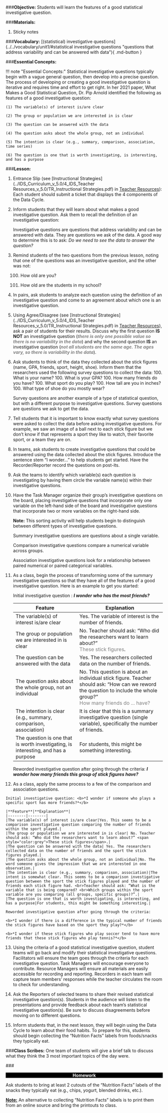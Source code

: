 ###**Objective:**
Students will learn the features of a good statistical investigative question.

###**Materials:**
1. Sticky notes

###**Vocabulary:**
[(statistical) investigative questions](../../vocabulary/unit1/#statistical investigative questions "questions that address variability and can be answered with data"){ .md-button }

###**Essential Concepts:**

!!! note "Essential Concepts:"
    Statistical investigative questions typically begin with a vague general question, then develop into a precise question. The process of developing or creating a good investigative question is iterative and requires time and effort to get right. In her 2021 paper, What Makes a Good Statistical Question, Dr. Pip Arnold identified the following as features of a good investigative question:

    (1) The variable(s) of interest is/are clear 

    (2) The group or population we are interested in is clear 

    (3) The question can be answered with the data 

    (4) The question asks about the whole group, not an individual 

    (5) The intention is clear (e.g., summary, comparison, association, time series)

    (6) The question is one that is worth investigating, is interesting, and has a purpose


###**Lesson:**
1. Entrance Slip (see [Instructional Strategies](../IDS_Curriculum_v_5.0/4_IDS_Teacher Resources_v_5.0/TR_Instructional Strategies.pdf) in [Teacher Resources](../download/resources.md)): Each student should submit a
ticket that displays the 4 components of the Data Cycle.

2. Inform students that they will learn about what makes a good investigative question. Ask them to recall the definition of an investigative question: 

    Investigative questions are questions that address variability and can be answered with data. They are questions we ask of the data. A good way to determine this is to ask: *Do we need to see the data to answer the question?*

3. Remind students of the two questions from the previous lesson, noting that one of the questions was an investigative question, and the other was not:

    100. How old are you?

    100. How old are the students in my school?

4. In pairs, ask students to analyze each question using the definition of an investigative question and
come to an agreement about which one is an investigative question.

5. Using Agree/Disagree (see [Instructional Strategies](../IDS_Curriculum_v_5.0/4_IDS_Teacher Resources_v_5.0/TR_Instructional Strategies.pdf) in [Teacher Resources](../download/resources.md)), ask a pair of students
for their results. Discuss why the first question **IS NOT** an investigative question (<span style="color:grey">***there is only one
possible value so there is no variability in the data***</span>) and why the second question **IS** an investigative question (<span style="color:grey">***not all students are the
same age. The ages vary, so there is variability in the data***</span>).

6. Ask students to think of the data they collected about the stick figures (name, GPA, friends, sport, height, shoe). Inform them that the researchers used the following survey questions to collect the data:
    100. What is your name?
    100. What is your GPA?
    100. How many friends do you have?
    100. What sport do you play?
    100. How tall are you in inches?
    100. What type of shoe do you mostly wear?

    Survey questions are another example of a type of statistical question, but with a different purpose to investigative questions. Survey questions are questions we ask to get the data.

7. Tell students that it is important to know exactly what survey questions were asked to collect the data before asking investigative questions. For example, we saw an image of a ball next to each stick figure but we don’t know if that represents a sport they like to watch, their favorite sport, or a team they are on.

8. In teams, ask students to create investigative questions that could be answered using the data collected about the stick figures. Introduce the sentence stem “I wonder…” to help students get started. Have the Recorder/Reporter record the questions on post-its. 

9. Ask the teams to identify which variable(s) each question is investigating by having them circle the variable name(s) within their investigative questions.

10. Have the Task Manager organize their group’s investigative questions on the board, placing investigative questions that incorporate only one variable on the left-hand side of the board and investigative questions that incorporate two or more variables on the right-hand side.

    <b>Note:</b> This sorting activity will help students begin to distinguish between different types of investigative questions. 
    
    Summary investigative questions are questions about a single variable.
    
    Comparison investigative questions compare a numerical variable across groups. 
    
    Association investigative questions look for a relationship between paired numerical or paired categorical variables.

11. As a class, begin the process of transforming some of the summary investigative questions so that they have all of the features of a good investigative question. Here is an example to get you started: 

    Initial investigative question : <b>*I wonder who has the most friends?*</b>

    |**Feature**|**Explanation**|
    |--------|--------|
    |The variable(s) of interest is/are clear|Yes. The variable of interest is the number of friends.|
    |The group or population we are interested in is clear|No. Teacher should ask: “Who did the researchers want to learn about?”<br> <span style="color:grey">These stick figures</span>.|
    |The question can be answered with the data|Yes. The researchers collected data on the number of friends.|
    |The question asks about the whole group, not an individual|No. This question is about an individual stick figure. Teacher should ask: “How can we reword the question to include the whole group?”<br> <span style="color:grey">How many friends do ... have?</span>|
    |The intention is clear (e.g., summary, comparison, association)|It is clear that this is a summary investigative question (single variable), specifically the number of friends.|
    |The question is one that is worth investigating, is interesting, and has a purpose|For students, this might be something interesting.|

    Reworded investigative question after going through the criteria: <b>*I wonder how many friends this group of stick figures have?*</b>
 
 12. As a class, apply the same process to a few of the comparison and association questions. 

    Initial investigative question: <b>*I wonder if someone who plays a specific sport has more friends?*</b>

    |**Feature**|**Explanation**|
    |--------|--------|
    |The variable(s) of interest is/are clear|Yes. This seems to be a comparison investigative question comparing the number of friends within the sport played.|
    |The group or population we are interested in is clear| No. Teacher should ask: “Who did the researchers want to learn about?” <span style="color:grey">These stick figures</span>.|
    |The question can be answered with the data| Yes. The researchers collected data on the number of friends and the sport the stick figures played.|
    |The question asks about the whole group, not an individual|No. The word someone gives the impression that we are interested in one observation.|
    |The intention is clear (e.g., summary, comparison, association)|The intent is somewhat clear. This seems to be a comparison investigative question between the sport the stick figures played and the number of friends each stick figure had. <br>Teacher should ask: “What is the variable that is being compared? <br>Which groups within the sport variable are you comparing (all groups, specific groups)?”.|
    |The question is one that is worth investigating, is interesting, and has a purpose|For students, this might be something interesting.|

    Reworded investigative question after going through the criteria: 

    <b>*I wonder if there is a difference in the typical number of friends the stick figures have based on the sport they play?*</b>

    <b>*I wonder if these stick figures who play soccer tend to have more friends that these stick figures who play tennis?*</b>

13. Using the criteria of a good statistical investigative question, student teams will go back and modify their statistical investigative questions. Facilitators will ensure the team goes through the criteria for each investigative question. Task Managers will encourage everyone to contribute. Resource Managers will ensure all materials are easily accessible for recording and reporting. Recorders in each team will capture team members’ responses while the teacher circulates the room to check for understanding.

14. Ask the Reporters of selected teams to share their revised statistical investigative question(s). Students in the audience will listen to the presentations and provide feedback about each team’s statistical investigative question(s). Be sure to discuss disagreements before moving on to different questions.

15. Inform students that, in the next lesson, they will begin using the Data Cycle to learn about their food habits. To prepare for this, students should begin collecting the “Nutrition Facts” labels from foods/snacks they typically eat.

###**Class Scribes:**
One team of students will give a brief talk to discuss what they think the 3 most important topics of the day were.

###<p style="background: black; color: white; text-align: center;">**Homework**</p>
Ask students to bring at least 2 cutouts of the “Nutrition Facts” labels of the snacks they typically eat (e.g.,
chips, yogurt, blended drinks, etc.).

**<u>Note:</u>** An alternative to collecting “Nutrition Facts” labels is to print them from an online source and bring
the printouts to class.